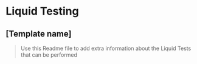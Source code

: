 # Liquid Testing

## [Template name]

> Use this Readme file to add extra information about the Liquid Tests that can be performed

